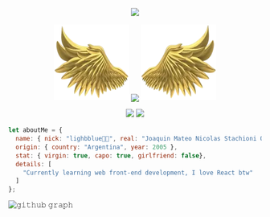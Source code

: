 <p align="center"  width="100%">
  <img src="https://readme-typing-svg.demolab.com?font=Fira+Code&pause=1000&center=true&vCenter=true&width=435&lines=Hi!+I'm+Joaquin+Stachioni;Web+Developer">
</p>

<p align="center">
  <img height="150" width="150" src="https://github.com/GovindSingh9447/GovindSingh9447/blob/main/WEBP/left.webp">
  <img align="center" src="https://streak-stats.demolab.com?user=lightbblue&theme=github-dark-blue&mode=weekly&exclude_days=Sun%2CSat">
  <img height="150" width="150" src="https://github.com/GovindSingh9447/GovindSingh9447/blob/main/WEBP/right.webp">
</p>
<p align="center" width="100%">
  <img height=150 src="https://github-readme-stats.vercel.app/api/top-langs/?username=lightbblue&hide_progress=true&theme=transparent">
  <img height=150 src="https://github.com/user-attachments/assets/059c2b16-84f1-41fa-92e8-893726cf7063">
</p>

```js
let aboutMe = {
  name: { nick: "lighbblue🐱‍👤", real: "Joaquin Mateo Nicolas Stachioni Ochova" },
  origin: { country: "Argentina", year: 2005 },
  stat: { virgin: true, capo: true, girlfriend: false},
  details: [
    "Currently learning web front-end development, I love React btw"
  ]
};
```

![𝚐𝚒𝚝𝚑𝚞𝚋 𝚐𝚛𝚊𝚙𝚑](https://github-readme-activity-graph.vercel.app/graph?username=lightbblue&theme=react-dark&hide_border=true&area=true)
